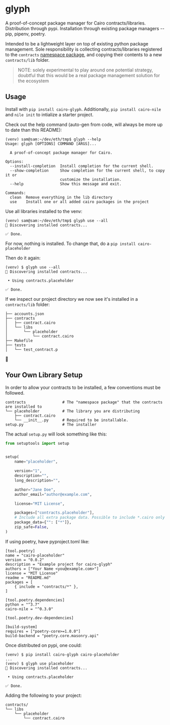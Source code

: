 # glyph

A proof-of-concept package manager for Cairo contracts/libraries. Distribution through pypi. Installation through existing package managers -- pip, pipenv, poetry.

Intended to be a lightweight layer on top of existing python package management. Sole responsibility is collecting contracts/libraries registered to the `contracts` [namespace package](https://packaging.python.org/en/latest/guides/creating-and-discovering-plugins/#using-namespace-packages), and copying their contents to a new `contracts/lib` folder.

> NOTE: solely experimental to play around one potential strategy, doubtful that this would be a real package management solution for the ecosystem

## Usage

Install with `pip install cairo-glyph`. Additionally, `pip install cairo-nile` and `nile init` to intialize a starter project.

Check out the help command (auto-gen from code, will always be more up to date than this README):
```
(venv) sam@sam:~/dev/eth/tmp$ glyph --help
Usage: glyph [OPTIONS] COMMAND [ARGS]...

  A proof-of-concept package manager for Cairo.

Options:
  --install-completion  Install completion for the current shell.
  --show-completion     Show completion for the current shell, to copy it or
                        customize the installation.
  --help                Show this message and exit.

Commands:
  clean  Remove everything in the lib directory
  use    Install one or all added cairo packages in the project
```

Use all libraries installed to the venv:
```
(venv) sam@sam:~/dev/eth/tmp$ glyph use --all
🔎 Discovering installed contracts...

✅ Done.
```

For now, nothing is installed. To change that, do a `pip install cairo-placeholder`

Then do it again:
```
(venv) $ glyph use --all
🔎 Discovering installed contracts...

 • Using contracts.placeholder

✅ Done.
```

If we inspect our project directory we now see it's installed in a `contracts/lib` folder:

```
├── accounts.json
├── contracts
│   ├── contract.cairo
│   └── libs
│       └── placeholder
│           └── contract.cairo
├── Makefile
├── tests
│   └── test_contract.p
```

🥳

## Your Own Library Setup

In order to allow your contracts to be installed, a few conventions must be followed.

```
contracts                # The "namespace package" that the contracts are installed to
└── placeholder          # The library you are distributing
    ├── contract.cairo
    └── __init__.py      # Required to be installable.
setup.py                 # The installer
```

The actual `setup.py` will look something like this:

```python
from setuptools import setup


setup(
    name="placeholder",

    version="1",
    description="",
    long_description="",

    author="Jane Doe",
    author_email="author@example.com",

    license="MIT License",

    packages=["contracts.placeholder"],
    # Include all extra package data. Possible to include *.cairo only
    package_data={"": ["*"]},
    zip_safe=False,
)
```

If using poetry, have pyproject.toml like:

```
[tool.poetry]
name = "cairo-placeholder"
version = "0.0.2"
description = "Example project for cairo-glyph"
authors = ["Your Name <you@example.com>"]
license = "MIT License"
readme = "README.md"
packages = [
    { include = "contracts/*" },
]

[tool.poetry.dependencies]
python = "^3.7"
cairo-nile = "^0.3.0"

[tool.poetry.dev-dependencies]

[build-system]
requires = ["poetry-core>=1.0.0"]
build-backend = "poetry.core.masonry.api"
```

Once distributed on pypi, one could:
```
(venv) $ pip install cairo-glyph cairo-placeholder
...
(venv) $ glyph use placeholder
🔎 Discovering installed contracts...

 • Using contracts.placeholder

✅ Done.
```

Adding the following to your project:
```
contracts/
└── libs
    └── placeholder
        └── contract.cairo
```